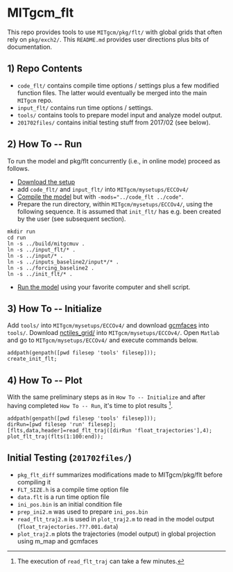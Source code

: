 # MITgcm_flt

This repo provides tools to use `MITgcm/pkg/flt/` with global grids that often rely on `pkg/exch2/`. This `README.md` provides user directions plus bits of documentation.


## 1) Repo Contents

- `code_flt/` contains compile time options / settings plus a few modified function files. The latter would eventually be merged into the main `MITgcm` repo.
- `input_flt/` contains run time options / settings.
- `tools/` contains tools to prepare model input and analyze model output.
- `201702files/` contains initial testing stuff from 2017/02 (see below).


## 2) How To -- Run

To run the model and pkg/flt concurrently (i.e., in online mode) proceed as follows.

- [Download the setup](https://eccov4.readthedocs.io/en/latest/downloads.html)
- add `code_flt/` and `input_flt/` into `MITgcm/mysetups/ECCOv4/`
- [Compile the model](https://eccov4.readthedocs.io/en/latest/runs.html) but with `-mods="../code_flt ../code"`.
- Prepare the run directory, within `MITgcm/mysetups/ECCOv4/`, using the following sequence. It is assumed that `init_flt/` has e.g. been created by the user (see subsequent section).

```
mkdir run
cd run
ln -s ../build/mitgcmuv .
ln -s ../input_flt/* .
ln -s ../input/* .
ln -s ../inputs_baseline2/input*/* .
ln -s ../forcing_baseline2 .
ln -s ../init_flt/* .
```

- [Run the model](https://eccov4.readthedocs.io/en/latest/runs.html) using your favorite computer and shell script.

## 3) How To -- Initialize

Add `tools/` into `MITgcm/mysetups/ECCOv4/` and download [gcmfaces](https://gcmfaces.readthedocs.io/en/latest/) into `tools/`. Download [nctiles_grid/](https://eccov4.readthedocs.io/en/latest/downloads.html) into `MITgcm/mysetups/ECCOv4/`. Open `Matlab` and go to `MITgcm/mysetups/ECCOv4/` and execute commands below.

```
addpath(genpath([pwd filesep 'tools' filesep]));
create_init_flt;
```

## 4) How To -- Plot

With the same preliminary steps as in `How To -- Initialize` and after having completed `How To -- Run`, it's time to plot results [^read_flt_traj]. 


```
addpath(genpath([pwd filesep 'tools' filesep]));
dirRun=[pwd filesep 'run' filesep];
[flts,data,header]=read_flt_traj([dirRun 'float_trajectories'],4);
plot_flt_traj(flts(1:100:end));
```



## Initial Testing (`201702files/`)


- `pkg_flt_diff` summarizes modifications made to MITgcm/pkg/flt before compiling it
- `FLT_SIZE.h` is a compile time option file
- `data.flt` is a run time option file
- `ini_pos.bin` is an initial condition file
- `prep_ini2.m` was used to prepare `ini_pos.bin`
- `read_flt_traj2.m` is used in `plot_traj2.m` to read in the model output (`float_trajectories.???.001.data`)
- `plot_traj2.m` plots the trajectories (model output) in global projection using m_map and gcmfaces



[^read_flt_traj]: The execution of `read_flt_traj` can take a few minutes.
